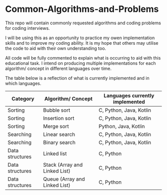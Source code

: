 # Common-Algorithms-and-Problems

This repo will contain commonly requested algorithms and coding problems for coding interviews.

I will be using this as an opportunity to practice my owen implementation skills and to improve my coding ability.
It is my hope that others may utilise the code to aid with their own understanding too.

All code will be fully commented to explain what is occurring to aid with this educational task.
I intend on producing multiple implementations for each algorithm/ concept in different languages over time.

The table below is a reflection of what is currently implemented and in which languages.

| Category | Algorithm/ Concept | Languages currently implemented |
| -------- | ------------------ | ------------------------------- |
| Sorting | Bubble sort | C, Python, Java, Kotlin |
| Sorting | Insertion sort | C, Python, Java, Kotlin |
| Sorting | Merge sort | Python, Java, Kotlin |
| Searching | Linear search | C, Python, Java, Kotlin |
| Searching | Binary search | C, Python, Java, Kotlin |
| Data structures | Linked list | C, Python |
| Data structures | Stack (Array and Linked List) | C, Python |
| Data structures | Queue (Array and Linked List) | C, Python |
